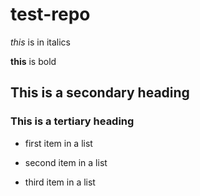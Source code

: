 test-repo
=========

*this* is in italics

**this** is bold

## This is a secondary heading

### This is a tertiary heading

* first item in a list

* second item in a list

* third item in a list

